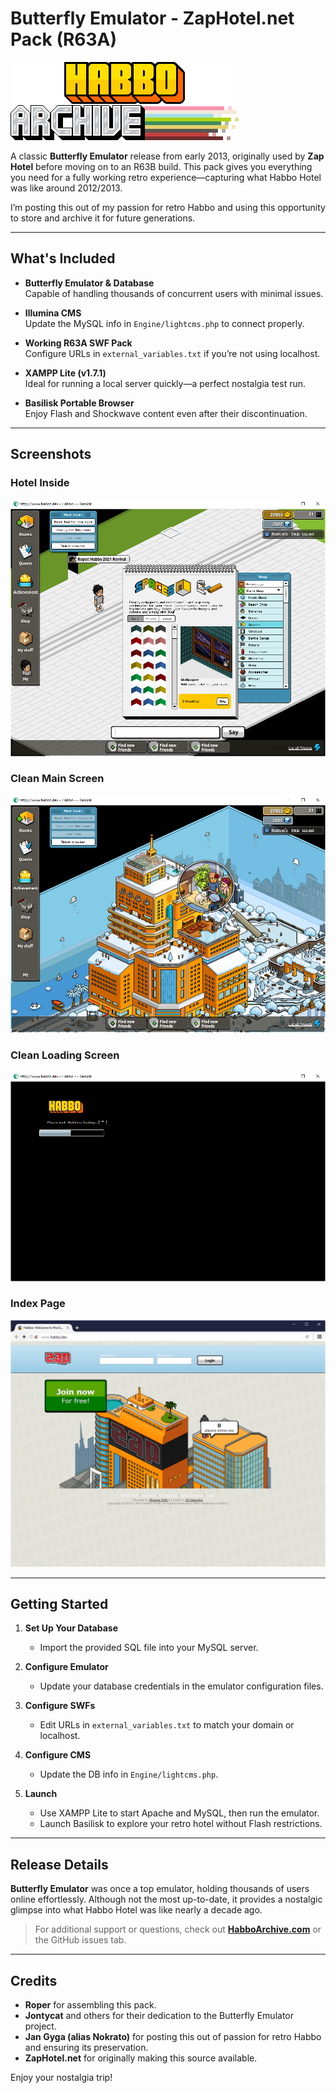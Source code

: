 # Butterfly Emulator - ZapHotel.net Pack (R63A)

![Logo](https://raw.githubusercontent.com/Nokrato/Zap-Hotel/refs/heads/main/bin/SIwL22j.gif?token=GHSAT0AAAAAAC7XIRGTOEUJ4PIY4SW54H6WZ7ZBK6A)

A classic **Butterfly Emulator** release from early 2013, originally used by **Zap Hotel** before moving on to an R63B build. This pack gives you everything you need for a fully working retro experience—capturing what Habbo Hotel was like around 2012/2013.

I’m posting this out of my passion for retro Habbo and using this opportunity to store and archive it for future generations.

---

## What's Included

- **Butterfly Emulator & Database**  
  Capable of handling thousands of concurrent users with minimal issues.

- **Illumina CMS**  
  Update the MySQL info in `Engine/lightcms.php` to connect properly.

- **Working R63A SWF Pack**  
  Configure URLs in `external_variables.txt` if you’re not using localhost.

- **XAMPP Lite (v1.7.1)**  
  Ideal for running a local server quickly—a perfect nostalgia test run.

- **Basilisk Portable Browser**  
  Enjoy Flash and Shockwave content even after their discontinuation.

---

## Screenshots

### Hotel Inside
![Hotel Inside](https://raw.githubusercontent.com/Nokrato/Zap-Hotel/refs/heads/main/bin/87BvYrp.png?token=GHSAT0AAAAAAC7XIRGSOXQWKJFUGKTC7CISZ7ZBKBA)

### Clean Main Screen
![Clean Main Screen](https://raw.githubusercontent.com/Nokrato/Zap-Hotel/refs/heads/main/bin/RmRwznt.png?token=GHSAT0AAAAAAC7XIRGTJNGEB4X554JVPR7OZ7ZBKLA)

### Clean Loading Screen
![Clean Loading Screen](https://raw.githubusercontent.com/Nokrato/Zap-Hotel/refs/heads/main/bin/Y1RXra4.png?token=GHSAT0AAAAAAC7XIRGSS56SD3XZZ3JKG6KSZ7ZBLEA)

### Index Page
![Index Page](https://raw.githubusercontent.com/Nokrato/Zap-Hotel/refs/heads/main/bin/lhrKhid.png?token=GHSAT0AAAAAAC7XIRGSFVYEBN6JTOT5D6VGZ7ZBPEQ)

---

## Getting Started

1. **Set Up Your Database**  
   - Import the provided SQL file into your MySQL server.

2. **Configure Emulator**  
   - Update your database credentials in the emulator configuration files.

3. **Configure SWFs**  
   - Edit URLs in `external_variables.txt` to match your domain or localhost.

4. **Configure CMS**  
   - Update the DB info in `Engine/lightcms.php`.

5. **Launch**  
   - Use XAMPP Lite to start Apache and MySQL, then run the emulator.  
   - Launch Basilisk to explore your retro hotel without Flash restrictions.

---

## Release Details

**Butterfly Emulator** was once a top emulator, holding thousands of users online effortlessly. Although not the most up-to-date, it provides a nostalgic glimpse into what Habbo Hotel was like nearly a decade ago.

> For additional support or questions, check out **[HabboArchive.com](https://www.habboarchive.com)** or the GitHub issues tab.

---

## Credits

- **Roper** for assembling this pack.  
- **Jontycat** and others for their dedication to the Butterfly Emulator project.  
- **Jan Gyga (alias Nokrato)** for posting this out of passion for retro Habbo and ensuring its preservation.  
- **ZapHotel.net** for originally making this source available.

Enjoy your nostalgia trip!
